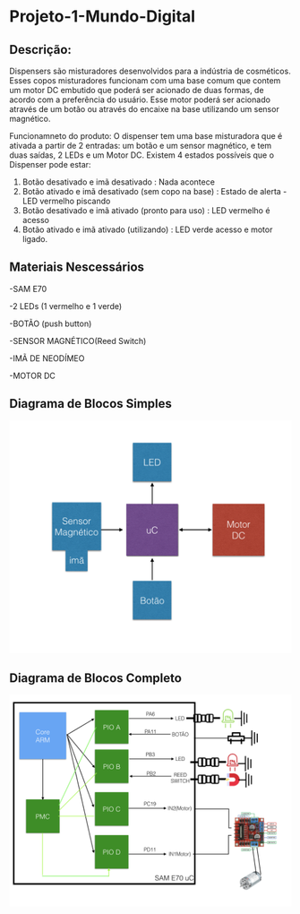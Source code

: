 # Projeto-1-Mundo-Digital

## Descrição:
Dispensers são misturadores desenvolvidos para a indústria de cosméticos. Esses copos misturadores funcionam com uma base comum que contem um motor DC embutido que poderá ser acionado de duas formas, de acordo com a preferência do usuário. Esse motor poderá ser acionado através de um botão ou através do encaixe na base utilizando um sensor magnético.

Funcionamneto do produto:
O dispenser tem uma base misturadora que é ativada a partir de 2 entradas: um botão e um sensor magnético, e tem duas saídas, 2 LEDs e um Motor DC. Existem 4 estados possíveis que o Dispenser pode estar:

1) Botão desativado e imã desativado : Nada acontece
2) Botão ativado e imã desativado (sem copo na base) : Estado de alerta - LED vermelho piscando
3) Botão desativado e imã ativado (pronto para uso) : LED vermelho é acesso
4) Botão ativado e imã ativado (utilizando) : LED verde acesso e motor ligado. 

## Materiais Nescessários

-SAM E70

-2 LEDs (1 vermelho e 1 verde)

-BOTÃO (push button)

-SENSOR MAGNÉTICO(Reed Switch)

-IMÃ DE NEODÍMEO

-MOTOR DC

## Diagrama de Blocos Simples
![Screenshot](diagrama.png)

## Diagrama de Blocos Completo
![Screenshot](complete.png)
